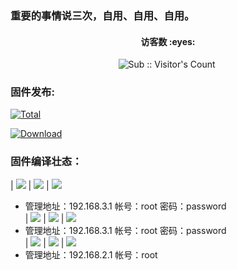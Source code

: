 ### 重要的事情说三次，自用、自用、自用。
<h4 align="center">访客数 :eyes:</h4>
<p align="center">
<img  src="https://profile-counter.glitch.me/Actions-360v6/count.svg" alt="Sub :: Visitor's Count" />
 <img width=0 height=0 src="https://profile-counter.glitch.me/wwz09/count.svg" alt="wwz09:: Visitor's Count" />
</p>

### 固件发布:

[![Total](https://shields.io/github/downloads/wwz09/Actions-360v6/total?logo=Bookmeter&label=releases&logoColor=yellow&color=yellow)](https://github.com/wwz09/Actions-360v6/releases)

[![Download](https://img.shields.io/github/v/release/wwz09/Actions-360v6?color=orange&logoColor=orange&label=Download&logo=DocuSign)](https://github.com/wwz09/Actions-360v6/releases/latest) 


### 固件编译壮态：


| [![](https://img.shields.io/badge/360v6-纯净版-32C955.svg?logo=openwrt)](https://github.com/wwz09/Actions-360v6/blob/main/.github/workflows/360V6-cj.yml) | [![](https://github.com/wwz09/Actions-360v6/actions/workflows/360V6-cj.yml/badge.svg?logo=openwrt)](https://github.com/wwz09/Actions-360v6/actions/workflows/360V6-cj.yml)  | [![](https://img.shields.io/badge/下载-链接-blueviolet.svg?logo=hack-the-box)](https://github.com/wwz09/Actions-360v6/releases?q=360v6纯净版&expanded=true)
- 管理地址：192.168.3.1  帐号：root   密码：password  
| [![](https://img.shields.io/badge/360v6-测试版-32C955.svg?logo=openwrt)](https://github.com/wwz09/Actions-360v6/blob/main/.github/workflows/360V6-cs.yml) | [![](https://github.com/wwz09/Actions-360v6/actions/workflows/360V6-cs.yml/badge.svg?logo=openwrt)](https://github.com/wwz09/Actions-360v6/actions/workflows/360V6-cs.yml)  | [![](https://img.shields.io/badge/下载-链接-blueviolet.svg?logo=hack-the-box)](https://github.com/wwz09/Actions-360v6/releases?q=360v6测试版&expanded=true)     
- 管理地址：192.168.3.1  帐号：root   密码：password  
| [![](https://img.shields.io/badge/360v6-自用版-32C955.svg?logo=openwrt)](https://github.com/wwz09/Actions-360v6/blob/main/.github/workflows/360V6-zy.yml) | [![](https://github.com/wwz09/Actions-360v6/actions/workflows/360V6-zy.yml/badge.svg?logo=openwrt)](https://github.com/wwz09/Actions-360v6/actions/workflows/360V6-zy.yml)  | [![](https://img.shields.io/badge/下载-链接-blueviolet.svg?logo=hack-the-box)](https://github.com/wwz09/Actions-360v6/releases?q=360v6自用版&expanded=true)
- 管理地址：192.168.2.1  帐号：root   
